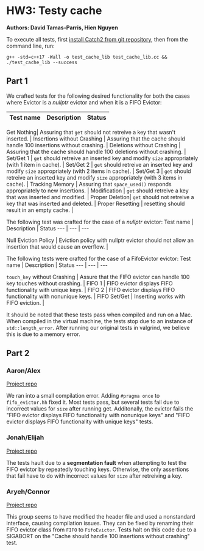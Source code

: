# HW3: Testy cache

**Authors: David Tamas-Parris, Hien Nguyen**

To execute all tests, first [install Catch2 from git repository](https://github.com/catchorg/Catch2/blob/master/docs/cmake-integration.md#installing-catch2-from-git-repository), then from the command line, run:

```
g++ -std=c++17 -Wall -o test_cache_lib test_cache_lib.cc && ./test_cache_lib --success

```
## Part 1

We crafted tests for the following desired functionality for both the cases where Evictor is a *nullptr* evictor and when it is a FIFO Evictor:

Test name |  Description | Status
 --- | --- | ---

Get Nothing| Assuring that `get` should not retreive a key that wasn't inserted. | 
Insertions without Crashing | Assuring that the cache should handle 100 insertions without crashing. | 
Deletions without Crashing | Assuring that the cache should handle 100 deletions without crashing. | 
Set/Get 1 | `get` should retreive an inserted key and modify `size` appropriately (with 1 item in cache). | 
Set/Get 2 |  `get` should retreive an inserted key and modify `size` appropriately (with 2 items in cache). | 
Set/Get 3 |  `get` should retreive an inserted key and modify `size` appropriately (with 3 items in cache). | 
Tracking Memory | Assuring that `space_used()` responds appropriately to new insertions. | 
Modification | `get` should retreive a key that was inserted and modified. | 
Proper Deletion|  `get` should not retreive a key that was inserted and deleted. | 
Proper Resetting | resetting should result in an empty cache. | 

The following test was crafted for the case of a *nullptr* evictor: 
Test name |  Description | Status
 --- | --- | ---

Null Eviction Policy | Eviction policy with nullptr evictor should not allow an insertion that would cause an overflow. | 

The following tests were crafted for the case of a FifoEvictor evictor: 
Test name |  Description | Status
 --- | --- | ---

`touch_key` without Crashing | Assure that the FIFO evictor can handle 100 key touches without crashing. | 
FIFO 1 | FIFO evictor displays FIFO functionality with unique keys. | 
FIFO 2 | FIFO evictor displays FIFO functionality with nonunique keys. | 
FIFO Set/Get |  Inserting works with FIFO eviction. | 

It should be noted that these tests pass when compiled and run on a Mac. When compiled in the virtual machine, the tests stop due to an instance of `std::length_error`. After running our original tests in valgrind, we believe this is due to a memory error.

## Part 2

### Aaron/Alex

[Project repo](https://gitlab.com/InternetUnexplorer/CSCI_389_HW2)

We ran into a small compilation error. Adding `#pragma once` to `fifo_evictor.hh` fixed it. Most tests pass, but several tests fail due to incorrect values for `size` after running get. Additonally, the evictor fails the "FIFO evictor displays FIFO functionality with nonunique keys" and "FIFO evictor displays FIFO functionality with unique keys" tests.


### Jonah/Elijah

[Project repo](https://github.com/TheReverb/hash_it_out/tree/master)


The tests hault due to a **segmentation fault** when attempting to test the FIFO evictor by repeatedly touching keys. Otherwise, the only assertions that fail have to do with incorrect values for `size` after retreiving a key.
### Aryeh/Connor

[Project repo](https://github.com/astah100/HW2AryehStahlAndConnorDeiparine)


This group seems to have modified the header file and used a nonstandard interface, causing compilation issues. They can be fixed by renaming their FIFO evictor class from `FIFO` to `FifoEvictor`. Tests halt on this code due to a SIGABORT on the "Cache should handle 100 insertions without crashing" test.
